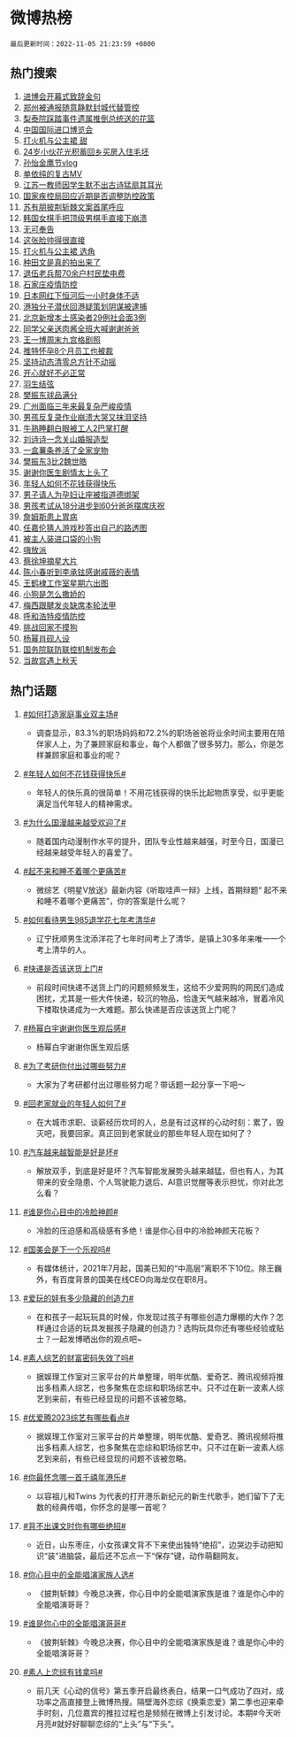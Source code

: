 # 微博热榜

`最后更新时间：2022-11-05 21:23:59 +0800`

## 热门搜索

1. [进博会开幕式致辞金句](https://m.weibo.cn/search?containerid=100103type%3D1%26t%3D10%26q%3D%23%E8%BF%9B%E5%8D%9A%E4%BC%9A%E5%BC%80%E5%B9%95%E5%BC%8F%E8%87%B4%E8%BE%9E%E9%87%91%E5%8F%A5%23&stream_entry_id=51&isnewpage=1&extparam=seat%3D1%26pos%3D0%26dgr%3D0%26c_type%3D51%26cate%3D10103%26filter_type%3Drealtimehot%26display_time%3D1667654637%26pre_seqid%3D1667654637148016829264&luicode=10000011&lfid=106003type%253D25%2526t%253D3%2526disable_hot%253D1%2526filter_type%253Drealtimehot)
1. [郑州被通报随意静默封城代替管控](https://m.weibo.cn/search?containerid=100103type%3D1%26t%3D10%26q%3D%23%E9%83%91%E5%B7%9E%E8%A2%AB%E9%80%9A%E6%8A%A5%E9%9A%8F%E6%84%8F%E9%9D%99%E9%BB%98%E5%B0%81%E5%9F%8E%E4%BB%A3%E6%9B%BF%E7%AE%A1%E6%8E%A7%23&stream_entry_id=31&isnewpage=1&extparam=seat%3D1%26pos%3D0%26dgr%3D0%26lcate%3D5001%26filter_type%3Drealtimehot%26realpos%3D1%26c_type%3D31%26band_rank%3D1%26q%3D%2523%25E9%2583%2591%25E5%25B7%259E%25E8%25A2%25AB%25E9%2580%259A%25E6%258A%25A5%25E9%259A%258F%25E6%2584%258F%25E9%259D%2599%25E9%25BB%2598%25E5%25B0%2581%25E5%259F%258E%25E4%25BB%25A3%25E6%259B%25BF%25E7%25AE%25A1%25E6%258E%25A7%2523%26cate%3D5001%26flag%3D2%26display_time%3D1667654637%26pre_seqid%3D1667654637148016829264&luicode=10000011&lfid=106003type%253D25%2526t%253D3%2526disable_hot%253D1%2526filter_type%253Drealtimehot)
1. [梨泰院踩踏事件遗属推倒总统送的花篮](https://m.weibo.cn/search?containerid=100103type%3D1%26t%3D10%26q%3D%23%E6%A2%A8%E6%B3%B0%E9%99%A2%E8%B8%A9%E8%B8%8F%E4%BA%8B%E4%BB%B6%E9%81%97%E5%B1%9E%E6%8E%A8%E5%80%92%E6%80%BB%E7%BB%9F%E9%80%81%E7%9A%84%E8%8A%B1%E7%AF%AE%23&stream_entry_id=31&isnewpage=1&extparam=seat%3D1%26pos%3D1%26dgr%3D0%26lcate%3D5001%26filter_type%3Drealtimehot%26realpos%3D2%26c_type%3D31%26band_rank%3D2%26q%3D%2523%25E6%25A2%25A8%25E6%25B3%25B0%25E9%2599%25A2%25E8%25B8%25A9%25E8%25B8%258F%25E4%25BA%258B%25E4%25BB%25B6%25E9%2581%2597%25E5%25B1%259E%25E6%258E%25A8%25E5%2580%2592%25E6%2580%25BB%25E7%25BB%259F%25E9%2580%2581%25E7%259A%2584%25E8%258A%25B1%25E7%25AF%25AE%2523%26cate%3D5001%26flag%3D2%26display_time%3D1667654637%26pre_seqid%3D1667654637148016829264&luicode=10000011&lfid=106003type%253D25%2526t%253D3%2526disable_hot%253D1%2526filter_type%253Drealtimehot)
1. [中国国际进口博览会](https://m.weibo.cn/search?containerid=100103type%3D1%26t%3D10%26q%3D%23%E4%B8%AD%E5%9B%BD%E5%9B%BD%E9%99%85%E8%BF%9B%E5%8F%A3%E5%8D%9A%E8%A7%88%E4%BC%9A%23&stream_entry_id=31&isnewpage=1&extparam=seat%3D1%26pos%3D2%26dgr%3D0%26lcate%3D5001%26filter_type%3Drealtimehot%26realpos%3D3%26c_type%3D31%26band_rank%3D3%26q%3D%2523%25E4%25B8%25AD%25E5%259B%25BD%25E5%259B%25BD%25E9%2599%2585%25E8%25BF%259B%25E5%258F%25A3%25E5%258D%259A%25E8%25A7%2588%25E4%25BC%259A%2523%26cate%3D5001%26flag%3D0%26display_time%3D1667654637%26pre_seqid%3D1667654637148016829264&luicode=10000011&lfid=106003type%253D25%2526t%253D3%2526disable_hot%253D1%2526filter_type%253Drealtimehot)
1. [打火机与公主裙 甜](https://m.weibo.cn/search?containerid=100103type%3D1%26t%3D10%26q%3D%E6%89%93%E7%81%AB%E6%9C%BA%E4%B8%8E%E5%85%AC%E4%B8%BB%E8%A3%99+%E7%94%9C&stream_entry_id=31&isnewpage=1&extparam=seat%3D1%26pos%3D3%26dgr%3D0%26lcate%3D5001%26filter_type%3Drealtimehot%26realpos%3D4%26c_type%3D31%26band_rank%3D4%26q%3D%25E6%2589%2593%25E7%2581%25AB%25E6%259C%25BA%25E4%25B8%258E%25E5%2585%25AC%25E4%25B8%25BB%25E8%25A3%2599%2520%25E7%2594%259C%26cate%3D5001%26flag%3D1%26display_time%3D1667654637%26pre_seqid%3D1667654637148016829264&luicode=10000011&lfid=106003type%253D25%2526t%253D3%2526disable_hot%253D1%2526filter_type%253Drealtimehot)
1. [24岁小伙花光积蓄回乡买房入住毛坯](https://m.weibo.cn/search?containerid=100103type%3D1%26t%3D10%26q%3D%2324%E5%B2%81%E5%B0%8F%E4%BC%99%E8%8A%B1%E5%85%89%E7%A7%AF%E8%93%84%E5%9B%9E%E4%B9%A1%E4%B9%B0%E6%88%BF%E5%85%A5%E4%BD%8F%E6%AF%9B%E5%9D%AF%23&stream_entry_id=31&isnewpage=1&extparam=seat%3D1%26pos%3D4%26dgr%3D0%26lcate%3D5001%26filter_type%3Drealtimehot%26realpos%3D5%26c_type%3D31%26band_rank%3D5%26q%3D%252324%25E5%25B2%2581%25E5%25B0%258F%25E4%25BC%2599%25E8%258A%25B1%25E5%2585%2589%25E7%25A7%25AF%25E8%2593%2584%25E5%259B%259E%25E4%25B9%25A1%25E4%25B9%25B0%25E6%2588%25BF%25E5%2585%25A5%25E4%25BD%258F%25E6%25AF%259B%25E5%259D%25AF%2523%26cate%3D5001%26flag%3D1%26display_time%3D1667654637%26pre_seqid%3D1667654637148016829264&luicode=10000011&lfid=106003type%253D25%2526t%253D3%2526disable_hot%253D1%2526filter_type%253Drealtimehot)
1. [孙怡金鹰节vlog](https://m.weibo.cn/search?containerid=100103type%3D1%26t%3D10%26q%3D%23%E5%AD%99%E6%80%A1%E9%87%91%E9%B9%B0%E8%8A%82vlog%23&stream_entry_id=31&isnewpage=1&extparam=seat%3D1%26pos%3D5%26dgr%3D0%26lcate%3D5001%26filter_type%3Drealtimehot%26realpos%3D6%26c_type%3D31%26band_rank%3D6%26q%3D%2523%25E5%25AD%2599%25E6%2580%25A1%25E9%2587%2591%25E9%25B9%25B0%25E8%258A%2582vlog%2523%26cate%3D5001%26flag%3D1%26display_time%3D1667654637%26pre_seqid%3D1667654637148016829264&luicode=10000011&lfid=106003type%253D25%2526t%253D3%2526disable_hot%253D1%2526filter_type%253Drealtimehot)
1. [单依纯的复古MV](https://m.weibo.cn/search?containerid=100103type%3D1%26t%3D10%26q%3D%23%E5%8D%95%E4%BE%9D%E7%BA%AF%E7%9A%84%E5%A4%8D%E5%8F%A4MV%23&stream_entry_id=31&isnewpage=1&extparam=seat%3D1%26pos%3D6%26dgr%3D0%26lcate%3D5001%26filter_type%3Drealtimehot%26topic_ad%3D1%26c_type%3D31%26adid%3D170502%26band_rank%3D7%26q%3D%2523%25E5%258D%2595%25E4%25BE%259D%25E7%25BA%25AF%25E7%259A%2584%25E5%25A4%258D%25E5%258F%25A4MV%2523%26cate%3D5001%26display_time%3D1667654637%26pre_seqid%3D1667654637148016829264&luicode=10000011&lfid=106003type%253D25%2526t%253D3%2526disable_hot%253D1%2526filter_type%253Drealtimehot)
1. [江苏一教师因学生默不出古诗猛扇其耳光](https://m.weibo.cn/search?containerid=100103type%3D1%26t%3D10%26q%3D%23%E6%B1%9F%E8%8B%8F%E4%B8%80%E6%95%99%E5%B8%88%E5%9B%A0%E5%AD%A6%E7%94%9F%E9%BB%98%E4%B8%8D%E5%87%BA%E5%8F%A4%E8%AF%97%E7%8C%9B%E6%89%87%E5%85%B6%E8%80%B3%E5%85%89%23&stream_entry_id=31&isnewpage=1&extparam=seat%3D1%26pos%3D7%26dgr%3D0%26lcate%3D5001%26filter_type%3Drealtimehot%26realpos%3D7%26c_type%3D31%26band_rank%3D7%26q%3D%2523%25E6%25B1%259F%25E8%258B%258F%25E4%25B8%2580%25E6%2595%2599%25E5%25B8%2588%25E5%259B%25A0%25E5%25AD%25A6%25E7%2594%259F%25E9%25BB%2598%25E4%25B8%258D%25E5%2587%25BA%25E5%258F%25A4%25E8%25AF%2597%25E7%258C%259B%25E6%2589%2587%25E5%2585%25B6%25E8%2580%25B3%25E5%2585%2589%2523%26cate%3D5001%26flag%3D1%26display_time%3D1667654637%26pre_seqid%3D1667654637148016829264&luicode=10000011&lfid=106003type%253D25%2526t%253D3%2526disable_hot%253D1%2526filter_type%253Drealtimehot)
1. [国家疾控局回应近期是否调整防控政策](https://m.weibo.cn/search?containerid=100103type%3D1%26t%3D10%26q%3D%23%E5%9B%BD%E5%AE%B6%E7%96%BE%E6%8E%A7%E5%B1%80%E5%9B%9E%E5%BA%94%E8%BF%91%E6%9C%9F%E6%98%AF%E5%90%A6%E8%B0%83%E6%95%B4%E9%98%B2%E6%8E%A7%E6%94%BF%E7%AD%96%23&stream_entry_id=31&isnewpage=1&extparam=seat%3D1%26pos%3D8%26dgr%3D0%26lcate%3D5001%26filter_type%3Drealtimehot%26realpos%3D8%26c_type%3D31%26band_rank%3D8%26q%3D%2523%25E5%259B%25BD%25E5%25AE%25B6%25E7%2596%25BE%25E6%258E%25A7%25E5%25B1%2580%25E5%259B%259E%25E5%25BA%2594%25E8%25BF%2591%25E6%259C%259F%25E6%2598%25AF%25E5%2590%25A6%25E8%25B0%2583%25E6%2595%25B4%25E9%2598%25B2%25E6%258E%25A7%25E6%2594%25BF%25E7%25AD%2596%2523%26cate%3D5001%26flag%3D0%26display_time%3D1667654637%26pre_seqid%3D1667654637148016829264&luicode=10000011&lfid=106003type%253D25%2526t%253D3%2526disable_hot%253D1%2526filter_type%253Drealtimehot)
1. [苏有朋披荆斩棘文案首尾呼应](https://m.weibo.cn/search?containerid=100103type%3D1%26t%3D10%26q%3D%23%E8%8B%8F%E6%9C%89%E6%9C%8B%E6%8A%AB%E8%8D%86%E6%96%A9%E6%A3%98%E6%96%87%E6%A1%88%E9%A6%96%E5%B0%BE%E5%91%BC%E5%BA%94%23&stream_entry_id=31&isnewpage=1&extparam=seat%3D1%26pos%3D9%26dgr%3D0%26lcate%3D5001%26filter_type%3Drealtimehot%26realpos%3D9%26c_type%3D31%26band_rank%3D9%26q%3D%2523%25E8%258B%258F%25E6%259C%2589%25E6%259C%258B%25E6%258A%25AB%25E8%258D%2586%25E6%2596%25A9%25E6%25A3%2598%25E6%2596%2587%25E6%25A1%2588%25E9%25A6%2596%25E5%25B0%25BE%25E5%2591%25BC%25E5%25BA%2594%2523%26cate%3D5001%26flag%3D1%26display_time%3D1667654637%26pre_seqid%3D1667654637148016829264&luicode=10000011&lfid=106003type%253D25%2526t%253D3%2526disable_hot%253D1%2526filter_type%253Drealtimehot)
1. [韩国女棋手把顶级男棋手直接下崩溃](https://m.weibo.cn/search?containerid=100103type%3D1%26t%3D10%26q%3D%23%E9%9F%A9%E5%9B%BD%E5%A5%B3%E6%A3%8B%E6%89%8B%E6%8A%8A%E9%A1%B6%E7%BA%A7%E7%94%B7%E6%A3%8B%E6%89%8B%E7%9B%B4%E6%8E%A5%E4%B8%8B%E5%B4%A9%E6%BA%83%23&stream_entry_id=31&isnewpage=1&extparam=seat%3D1%26pos%3D10%26dgr%3D0%26lcate%3D5001%26filter_type%3Drealtimehot%26realpos%3D10%26c_type%3D31%26band_rank%3D10%26q%3D%2523%25E9%259F%25A9%25E5%259B%25BD%25E5%25A5%25B3%25E6%25A3%258B%25E6%2589%258B%25E6%258A%258A%25E9%25A1%25B6%25E7%25BA%25A7%25E7%2594%25B7%25E6%25A3%258B%25E6%2589%258B%25E7%259B%25B4%25E6%258E%25A5%25E4%25B8%258B%25E5%25B4%25A9%25E6%25BA%2583%2523%26cate%3D5001%26flag%3D0%26display_time%3D1667654637%26pre_seqid%3D1667654637148016829264&luicode=10000011&lfid=106003type%253D25%2526t%253D3%2526disable_hot%253D1%2526filter_type%253Drealtimehot)
1. [无可奉告](https://m.weibo.cn/search?containerid=100103type%3D1%26t%3D10%26q%3D%23%E6%97%A0%E5%8F%AF%E5%A5%89%E5%91%8A%23&stream_entry_id=31&isnewpage=1&extparam=seat%3D1%26pos%3D11%26dgr%3D0%26lcate%3D5001%26filter_type%3Drealtimehot%26realpos%3D11%26c_type%3D31%26band_rank%3D11%26q%3D%2523%25E6%2597%25A0%25E5%258F%25AF%25E5%25A5%2589%25E5%2591%258A%2523%26cate%3D5001%26flag%3D2%26display_time%3D1667654637%26pre_seqid%3D1667654637148016829264&luicode=10000011&lfid=106003type%253D25%2526t%253D3%2526disable_hot%253D1%2526filter_type%253Drealtimehot)
1. [这张脸帅得很直接](https://m.weibo.cn/search?containerid=100103type%3D1%26t%3D10%26q%3D%23%E8%BF%99%E5%BC%A0%E8%84%B8%E5%B8%85%E5%BE%97%E5%BE%88%E7%9B%B4%E6%8E%A5%23&stream_entry_id=31&isnewpage=1&extparam=seat%3D1%26pos%3D12%26dgr%3D0%26lcate%3D5001%26filter_type%3Drealtimehot%26realpos%3D12%26c_type%3D31%26band_rank%3D12%26q%3D%2523%25E8%25BF%2599%25E5%25BC%25A0%25E8%2584%25B8%25E5%25B8%2585%25E5%25BE%2597%25E5%25BE%2588%25E7%259B%25B4%25E6%258E%25A5%2523%26cate%3D5001%26flag%3D0%26display_time%3D1667654637%26pre_seqid%3D1667654637148016829264&luicode=10000011&lfid=106003type%253D25%2526t%253D3%2526disable_hot%253D1%2526filter_type%253Drealtimehot)
1. [打火机与公主裙 选角](https://m.weibo.cn/search?containerid=100103type%3D1%26t%3D10%26q%3D%E6%89%93%E7%81%AB%E6%9C%BA%E4%B8%8E%E5%85%AC%E4%B8%BB%E8%A3%99+%E9%80%89%E8%A7%92&stream_entry_id=31&isnewpage=1&extparam=seat%3D1%26pos%3D13%26dgr%3D0%26lcate%3D5001%26filter_type%3Drealtimehot%26realpos%3D13%26c_type%3D31%26band_rank%3D13%26q%3D%25E6%2589%2593%25E7%2581%25AB%25E6%259C%25BA%25E4%25B8%258E%25E5%2585%25AC%25E4%25B8%25BB%25E8%25A3%2599%2520%25E9%2580%2589%25E8%25A7%2592%26cate%3D5001%26flag%3D1%26display_time%3D1667654637%26pre_seqid%3D1667654637148016829264&luicode=10000011&lfid=106003type%253D25%2526t%253D3%2526disable_hot%253D1%2526filter_type%253Drealtimehot)
1. [种田文是真的拍出来了](https://m.weibo.cn/search?containerid=100103type%3D1%26t%3D10%26q%3D%23%E7%A7%8D%E7%94%B0%E6%96%87%E6%98%AF%E7%9C%9F%E7%9A%84%E6%8B%8D%E5%87%BA%E6%9D%A5%E4%BA%86%23&stream_entry_id=31&isnewpage=1&extparam=seat%3D1%26pos%3D14%26dgr%3D0%26lcate%3D5001%26filter_type%3Drealtimehot%26realpos%3D14%26c_type%3D31%26band_rank%3D14%26q%3D%2523%25E7%25A7%258D%25E7%2594%25B0%25E6%2596%2587%25E6%2598%25AF%25E7%259C%259F%25E7%259A%2584%25E6%258B%258D%25E5%2587%25BA%25E6%259D%25A5%25E4%25BA%2586%2523%26cate%3D5001%26flag%3D0%26display_time%3D1667654637%26pre_seqid%3D1667654637148016829264&luicode=10000011&lfid=106003type%253D25%2526t%253D3%2526disable_hot%253D1%2526filter_type%253Drealtimehot)
1. [退伍老兵帮70余户村民垫电费](https://m.weibo.cn/search?containerid=100103type%3D1%26t%3D10%26q%3D%23%E9%80%80%E4%BC%8D%E8%80%81%E5%85%B5%E5%B8%AE70%E4%BD%99%E6%88%B7%E6%9D%91%E6%B0%91%E5%9E%AB%E7%94%B5%E8%B4%B9%23&stream_entry_id=31&isnewpage=1&extparam=seat%3D1%26pos%3D15%26dgr%3D0%26lcate%3D5001%26filter_type%3Drealtimehot%26realpos%3D15%26c_type%3D31%26adid%3D170514%26band_rank%3D15%26q%3D%2523%25E9%2580%2580%25E4%25BC%258D%25E8%2580%2581%25E5%2585%25B5%25E5%25B8%25AE70%25E4%25BD%2599%25E6%2588%25B7%25E6%259D%2591%25E6%25B0%2591%25E5%259E%25AB%25E7%2594%25B5%25E8%25B4%25B9%2523%26cate%3D5001%26flag%3D0%26display_time%3D1667654637%26pre_seqid%3D1667654637148016829264&luicode=10000011&lfid=106003type%253D25%2526t%253D3%2526disable_hot%253D1%2526filter_type%253Drealtimehot)
1. [石家庄疫情防控](https://m.weibo.cn/search?containerid=100103type%3D1%26t%3D10%26q%3D%23%E7%9F%B3%E5%AE%B6%E5%BA%84%E7%96%AB%E6%83%85%E9%98%B2%E6%8E%A7%23&stream_entry_id=31&isnewpage=1&extparam=seat%3D1%26pos%3D16%26dgr%3D0%26lcate%3D5001%26filter_type%3Drealtimehot%26realpos%3D16%26c_type%3D31%26band_rank%3D16%26q%3D%2523%25E7%259F%25B3%25E5%25AE%25B6%25E5%25BA%2584%25E7%2596%25AB%25E6%2583%2585%25E9%2598%25B2%25E6%258E%25A7%2523%26cate%3D5001%26flag%3D0%26display_time%3D1667654637%26pre_seqid%3D1667654637148016829264&luicode=10000011&lfid=106003type%253D25%2526t%253D3%2526disable_hot%253D1%2526filter_type%253Drealtimehot)
1. [日本网红下恒河后一小时身体不适](https://m.weibo.cn/search?containerid=100103type%3D1%26t%3D10%26q%3D%23%E6%97%A5%E6%9C%AC%E7%BD%91%E7%BA%A2%E4%B8%8B%E6%81%92%E6%B2%B3%E5%90%8E%E4%B8%80%E5%B0%8F%E6%97%B6%E8%BA%AB%E4%BD%93%E4%B8%8D%E9%80%82%23&stream_entry_id=31&isnewpage=1&extparam=seat%3D1%26pos%3D17%26dgr%3D0%26lcate%3D5001%26filter_type%3Drealtimehot%26realpos%3D17%26c_type%3D31%26band_rank%3D17%26q%3D%2523%25E6%2597%25A5%25E6%259C%25AC%25E7%25BD%2591%25E7%25BA%25A2%25E4%25B8%258B%25E6%2581%2592%25E6%25B2%25B3%25E5%2590%258E%25E4%25B8%2580%25E5%25B0%258F%25E6%2597%25B6%25E8%25BA%25AB%25E4%25BD%2593%25E4%25B8%258D%25E9%2580%2582%2523%26cate%3D5001%26flag%3D0%26display_time%3D1667654637%26pre_seqid%3D1667654637148016829264&luicode=10000011&lfid=106003type%253D25%2526t%253D3%2526disable_hot%253D1%2526filter_type%253Drealtimehot)
1. [港独分子潜伏回港疑策划阴谋被逮捕](https://m.weibo.cn/search?containerid=100103type%3D1%26t%3D10%26q%3D%23%E6%B8%AF%E7%8B%AC%E5%88%86%E5%AD%90%E6%BD%9C%E4%BC%8F%E5%9B%9E%E6%B8%AF%E7%96%91%E7%AD%96%E5%88%92%E9%98%B4%E8%B0%8B%E8%A2%AB%E9%80%AE%E6%8D%95%23&stream_entry_id=31&isnewpage=1&extparam=seat%3D1%26pos%3D18%26dgr%3D0%26lcate%3D5001%26filter_type%3Drealtimehot%26realpos%3D18%26c_type%3D31%26band_rank%3D18%26q%3D%2523%25E6%25B8%25AF%25E7%258B%25AC%25E5%2588%2586%25E5%25AD%2590%25E6%25BD%259C%25E4%25BC%258F%25E5%259B%259E%25E6%25B8%25AF%25E7%2596%2591%25E7%25AD%2596%25E5%2588%2592%25E9%2598%25B4%25E8%25B0%258B%25E8%25A2%25AB%25E9%2580%25AE%25E6%258D%2595%2523%26cate%3D5001%26flag%3D0%26display_time%3D1667654637%26pre_seqid%3D1667654637148016829264&luicode=10000011&lfid=106003type%253D25%2526t%253D3%2526disable_hot%253D1%2526filter_type%253Drealtimehot)
1. [北京新增本土感染者29例社会面3例](https://m.weibo.cn/search?containerid=100103type%3D1%26t%3D10%26q%3D%23%E5%8C%97%E4%BA%AC%E6%96%B0%E5%A2%9E%E6%9C%AC%E5%9C%9F%E6%84%9F%E6%9F%93%E8%80%8529%E4%BE%8B%E7%A4%BE%E4%BC%9A%E9%9D%A23%E4%BE%8B%23&stream_entry_id=31&isnewpage=1&extparam=seat%3D1%26pos%3D19%26dgr%3D0%26lcate%3D5001%26filter_type%3Drealtimehot%26realpos%3D19%26c_type%3D31%26band_rank%3D19%26q%3D%2523%25E5%258C%2597%25E4%25BA%25AC%25E6%2596%25B0%25E5%25A2%259E%25E6%259C%25AC%25E5%259C%259F%25E6%2584%259F%25E6%259F%2593%25E8%2580%258529%25E4%25BE%258B%25E7%25A4%25BE%25E4%25BC%259A%25E9%259D%25A23%25E4%25BE%258B%2523%26cate%3D5001%26flag%3D1%26display_time%3D1667654637%26pre_seqid%3D1667654637148016829264&luicode=10000011&lfid=106003type%253D25%2526t%253D3%2526disable_hot%253D1%2526filter_type%253Drealtimehot)
1. [同学父亲送肉酱全班大喊谢谢爸爸](https://m.weibo.cn/search?containerid=100103type%3D1%26t%3D10%26q%3D%23%E5%90%8C%E5%AD%A6%E7%88%B6%E4%BA%B2%E9%80%81%E8%82%89%E9%85%B1%E5%85%A8%E7%8F%AD%E5%A4%A7%E5%96%8A%E8%B0%A2%E8%B0%A2%E7%88%B8%E7%88%B8%23&stream_entry_id=31&isnewpage=1&extparam=seat%3D1%26pos%3D20%26dgr%3D0%26lcate%3D5001%26filter_type%3Drealtimehot%26realpos%3D20%26c_type%3D31%26band_rank%3D20%26q%3D%2523%25E5%2590%258C%25E5%25AD%25A6%25E7%2588%25B6%25E4%25BA%25B2%25E9%2580%2581%25E8%2582%2589%25E9%2585%25B1%25E5%2585%25A8%25E7%258F%25AD%25E5%25A4%25A7%25E5%2596%258A%25E8%25B0%25A2%25E8%25B0%25A2%25E7%2588%25B8%25E7%2588%25B8%2523%26cate%3D5001%26flag%3D0%26display_time%3D1667654637%26pre_seqid%3D1667654637148016829264&luicode=10000011&lfid=106003type%253D25%2526t%253D3%2526disable_hot%253D1%2526filter_type%253Drealtimehot)
1. [王一博周末九宫格剧照](https://m.weibo.cn/search?containerid=100103type%3D1%26t%3D10%26q%3D%23%E7%8E%8B%E4%B8%80%E5%8D%9A%E5%91%A8%E6%9C%AB%E4%B9%9D%E5%AE%AB%E6%A0%BC%E5%89%A7%E7%85%A7%23&stream_entry_id=31&isnewpage=1&extparam=seat%3D1%26pos%3D21%26dgr%3D0%26lcate%3D5001%26filter_type%3Drealtimehot%26realpos%3D21%26c_type%3D31%26band_rank%3D21%26q%3D%2523%25E7%258E%258B%25E4%25B8%2580%25E5%258D%259A%25E5%2591%25A8%25E6%259C%25AB%25E4%25B9%259D%25E5%25AE%25AB%25E6%25A0%25BC%25E5%2589%25A7%25E7%2585%25A7%2523%26cate%3D5001%26flag%3D1%26display_time%3D1667654637%26pre_seqid%3D1667654637148016829264&luicode=10000011&lfid=106003type%253D25%2526t%253D3%2526disable_hot%253D1%2526filter_type%253Drealtimehot)
1. [推特怀孕8个月员工也被裁](https://m.weibo.cn/search?containerid=100103type%3D1%26t%3D10%26q%3D%23%E6%8E%A8%E7%89%B9%E6%80%80%E5%AD%958%E4%B8%AA%E6%9C%88%E5%91%98%E5%B7%A5%E4%B9%9F%E8%A2%AB%E8%A3%81%23&stream_entry_id=31&isnewpage=1&extparam=seat%3D1%26pos%3D22%26dgr%3D0%26lcate%3D5001%26filter_type%3Drealtimehot%26realpos%3D22%26c_type%3D31%26band_rank%3D22%26q%3D%2523%25E6%258E%25A8%25E7%2589%25B9%25E6%2580%2580%25E5%25AD%25958%25E4%25B8%25AA%25E6%259C%2588%25E5%2591%2598%25E5%25B7%25A5%25E4%25B9%259F%25E8%25A2%25AB%25E8%25A3%2581%2523%26cate%3D5001%26flag%3D0%26display_time%3D1667654637%26pre_seqid%3D1667654637148016829264&luicode=10000011&lfid=106003type%253D25%2526t%253D3%2526disable_hot%253D1%2526filter_type%253Drealtimehot)
1. [坚持动态清零总方针不动摇](https://m.weibo.cn/search?containerid=100103type%3D1%26t%3D10%26q%3D%23%E5%9D%9A%E6%8C%81%E5%8A%A8%E6%80%81%E6%B8%85%E9%9B%B6%E6%80%BB%E6%96%B9%E9%92%88%E4%B8%8D%E5%8A%A8%E6%91%87%23&stream_entry_id=31&isnewpage=1&extparam=seat%3D1%26pos%3D23%26dgr%3D0%26lcate%3D5001%26filter_type%3Drealtimehot%26realpos%3D23%26c_type%3D31%26band_rank%3D23%26q%3D%2523%25E5%259D%259A%25E6%258C%2581%25E5%258A%25A8%25E6%2580%2581%25E6%25B8%2585%25E9%259B%25B6%25E6%2580%25BB%25E6%2596%25B9%25E9%2592%2588%25E4%25B8%258D%25E5%258A%25A8%25E6%2591%2587%2523%26cate%3D5001%26flag%3D0%26display_time%3D1667654637%26pre_seqid%3D1667654637148016829264&luicode=10000011&lfid=106003type%253D25%2526t%253D3%2526disable_hot%253D1%2526filter_type%253Drealtimehot)
1. [开心就好不必正常](https://m.weibo.cn/search?containerid=100103type%3D1%26t%3D10%26q%3D%23%E5%BC%80%E5%BF%83%E5%B0%B1%E5%A5%BD%E4%B8%8D%E5%BF%85%E6%AD%A3%E5%B8%B8%23&stream_entry_id=31&isnewpage=1&extparam=seat%3D1%26pos%3D24%26dgr%3D0%26lcate%3D5001%26filter_type%3Drealtimehot%26realpos%3D24%26c_type%3D31%26band_rank%3D24%26q%3D%2523%25E5%25BC%2580%25E5%25BF%2583%25E5%25B0%25B1%25E5%25A5%25BD%25E4%25B8%258D%25E5%25BF%2585%25E6%25AD%25A3%25E5%25B8%25B8%2523%26cate%3D5001%26flag%3D0%26display_time%3D1667654637%26pre_seqid%3D1667654637148016829264&luicode=10000011&lfid=106003type%253D25%2526t%253D3%2526disable_hot%253D1%2526filter_type%253Drealtimehot)
1. [羽生结弦](https://m.weibo.cn/search?containerid=100103type%3D1%26t%3D10%26q%3D%23%E7%BE%BD%E7%94%9F%E7%BB%93%E5%BC%A6%23&stream_entry_id=31&isnewpage=1&extparam=seat%3D1%26pos%3D25%26dgr%3D0%26lcate%3D5001%26filter_type%3Drealtimehot%26realpos%3D25%26c_type%3D31%26band_rank%3D25%26q%3D%2523%25E7%25BE%25BD%25E7%2594%259F%25E7%25BB%2593%25E5%25BC%25A6%2523%26cate%3D5001%26flag%3D2%26display_time%3D1667654637%26pre_seqid%3D1667654637148016829264&luicode=10000011&lfid=106003type%253D25%2526t%253D3%2526disable_hot%253D1%2526filter_type%253Drealtimehot)
1. [樊振东球品满分](https://m.weibo.cn/search?containerid=100103type%3D1%26t%3D10%26q%3D%23%E6%A8%8A%E6%8C%AF%E4%B8%9C%E7%90%83%E5%93%81%E6%BB%A1%E5%88%86%23&stream_entry_id=31&isnewpage=1&extparam=seat%3D1%26pos%3D26%26dgr%3D0%26lcate%3D5001%26filter_type%3Drealtimehot%26realpos%3D26%26c_type%3D31%26band_rank%3D26%26q%3D%2523%25E6%25A8%258A%25E6%258C%25AF%25E4%25B8%259C%25E7%2590%2583%25E5%2593%2581%25E6%25BB%25A1%25E5%2588%2586%2523%26cate%3D5001%26flag%3D1%26display_time%3D1667654637%26pre_seqid%3D1667654637148016829264&luicode=10000011&lfid=106003type%253D25%2526t%253D3%2526disable_hot%253D1%2526filter_type%253Drealtimehot)
1. [广州面临三年来最复杂严峻疫情](https://m.weibo.cn/search?containerid=100103type%3D1%26t%3D10%26q%3D%23%E5%B9%BF%E5%B7%9E%E9%9D%A2%E4%B8%B4%E4%B8%89%E5%B9%B4%E6%9D%A5%E6%9C%80%E5%A4%8D%E6%9D%82%E4%B8%A5%E5%B3%BB%E7%96%AB%E6%83%85%23&stream_entry_id=31&isnewpage=1&extparam=seat%3D1%26pos%3D27%26dgr%3D0%26lcate%3D5001%26filter_type%3Drealtimehot%26realpos%3D27%26c_type%3D31%26band_rank%3D27%26q%3D%2523%25E5%25B9%25BF%25E5%25B7%259E%25E9%259D%25A2%25E4%25B8%25B4%25E4%25B8%2589%25E5%25B9%25B4%25E6%259D%25A5%25E6%259C%2580%25E5%25A4%258D%25E6%259D%2582%25E4%25B8%25A5%25E5%25B3%25BB%25E7%2596%25AB%25E6%2583%2585%2523%26cate%3D5001%26flag%3D0%26display_time%3D1667654637%26pre_seqid%3D1667654637148016829264&luicode=10000011&lfid=106003type%253D25%2526t%253D3%2526disable_hot%253D1%2526filter_type%253Drealtimehot)
1. [男孩反复录作业崩溃大哭又抹泪坚持](https://m.weibo.cn/search?containerid=100103type%3D1%26t%3D10%26q%3D%23%E7%94%B7%E5%AD%A9%E5%8F%8D%E5%A4%8D%E5%BD%95%E4%BD%9C%E4%B8%9A%E5%B4%A9%E6%BA%83%E5%A4%A7%E5%93%AD%E5%8F%88%E6%8A%B9%E6%B3%AA%E5%9D%9A%E6%8C%81%23&stream_entry_id=31&isnewpage=1&extparam=seat%3D1%26pos%3D28%26dgr%3D0%26lcate%3D5001%26filter_type%3Drealtimehot%26realpos%3D28%26c_type%3D31%26band_rank%3D28%26q%3D%2523%25E7%2594%25B7%25E5%25AD%25A9%25E5%258F%258D%25E5%25A4%258D%25E5%25BD%2595%25E4%25BD%259C%25E4%25B8%259A%25E5%25B4%25A9%25E6%25BA%2583%25E5%25A4%25A7%25E5%2593%25AD%25E5%258F%2588%25E6%258A%25B9%25E6%25B3%25AA%25E5%259D%259A%25E6%258C%2581%2523%26cate%3D5001%26flag%3D1%26display_time%3D1667654637%26pre_seqid%3D1667654637148016829264&luicode=10000011&lfid=106003type%253D25%2526t%253D3%2526disable_hot%253D1%2526filter_type%253Drealtimehot)
1. [牛熟睡翻白眼被工人2巴掌打醒](https://m.weibo.cn/search?containerid=100103type%3D1%26t%3D10%26q%3D%23%E7%89%9B%E7%86%9F%E7%9D%A1%E7%BF%BB%E7%99%BD%E7%9C%BC%E8%A2%AB%E5%B7%A5%E4%BA%BA2%E5%B7%B4%E6%8E%8C%E6%89%93%E9%86%92%23&stream_entry_id=31&isnewpage=1&extparam=seat%3D1%26pos%3D29%26dgr%3D0%26lcate%3D5001%26filter_type%3Drealtimehot%26realpos%3D29%26c_type%3D31%26band_rank%3D29%26q%3D%2523%25E7%2589%259B%25E7%2586%259F%25E7%259D%25A1%25E7%25BF%25BB%25E7%2599%25BD%25E7%259C%25BC%25E8%25A2%25AB%25E5%25B7%25A5%25E4%25BA%25BA2%25E5%25B7%25B4%25E6%258E%258C%25E6%2589%2593%25E9%2586%2592%2523%26cate%3D5001%26flag%3D0%26display_time%3D1667654637%26pre_seqid%3D1667654637148016829264&luicode=10000011&lfid=106003type%253D25%2526t%253D3%2526disable_hot%253D1%2526filter_type%253Drealtimehot)
1. [刘诗诗一念关山婚服造型](https://m.weibo.cn/search?containerid=100103type%3D1%26t%3D10%26q%3D%23%E5%88%98%E8%AF%97%E8%AF%97%E4%B8%80%E5%BF%B5%E5%85%B3%E5%B1%B1%E5%A9%9A%E6%9C%8D%E9%80%A0%E5%9E%8B%23&stream_entry_id=31&isnewpage=1&extparam=seat%3D1%26pos%3D30%26dgr%3D0%26lcate%3D5001%26filter_type%3Drealtimehot%26realpos%3D30%26c_type%3D31%26band_rank%3D30%26q%3D%2523%25E5%2588%2598%25E8%25AF%2597%25E8%25AF%2597%25E4%25B8%2580%25E5%25BF%25B5%25E5%2585%25B3%25E5%25B1%25B1%25E5%25A9%259A%25E6%259C%258D%25E9%2580%25A0%25E5%259E%258B%2523%26cate%3D5001%26flag%3D0%26display_time%3D1667654637%26pre_seqid%3D1667654637148016829264&luicode=10000011&lfid=106003type%253D25%2526t%253D3%2526disable_hot%253D1%2526filter_type%253Drealtimehot)
1. [一盒薯条养活了全家宠物](https://m.weibo.cn/search?containerid=100103type%3D1%26t%3D10%26q%3D%23%E4%B8%80%E7%9B%92%E8%96%AF%E6%9D%A1%E5%85%BB%E6%B4%BB%E4%BA%86%E5%85%A8%E5%AE%B6%E5%AE%A0%E7%89%A9%23&stream_entry_id=31&isnewpage=1&extparam=seat%3D1%26pos%3D31%26dgr%3D0%26lcate%3D5001%26filter_type%3Drealtimehot%26realpos%3D31%26c_type%3D31%26band_rank%3D31%26q%3D%2523%25E4%25B8%2580%25E7%259B%2592%25E8%2596%25AF%25E6%259D%25A1%25E5%2585%25BB%25E6%25B4%25BB%25E4%25BA%2586%25E5%2585%25A8%25E5%25AE%25B6%25E5%25AE%25A0%25E7%2589%25A9%2523%26cate%3D5001%26flag%3D1%26display_time%3D1667654637%26pre_seqid%3D1667654637148016829264&luicode=10000011&lfid=106003type%253D25%2526t%253D3%2526disable_hot%253D1%2526filter_type%253Drealtimehot)
1. [樊振东3比2魏世皓](https://m.weibo.cn/search?containerid=100103type%3D1%26t%3D10%26q%3D%23%E6%A8%8A%E6%8C%AF%E4%B8%9C3%E6%AF%942%E9%AD%8F%E4%B8%96%E7%9A%93%23&stream_entry_id=31&isnewpage=1&extparam=seat%3D1%26pos%3D32%26dgr%3D0%26lcate%3D5001%26filter_type%3Drealtimehot%26realpos%3D32%26c_type%3D31%26band_rank%3D32%26q%3D%2523%25E6%25A8%258A%25E6%258C%25AF%25E4%25B8%259C3%25E6%25AF%25942%25E9%25AD%258F%25E4%25B8%2596%25E7%259A%2593%2523%26cate%3D5001%26flag%3D1%26display_time%3D1667654637%26pre_seqid%3D1667654637148016829264&luicode=10000011&lfid=106003type%253D25%2526t%253D3%2526disable_hot%253D1%2526filter_type%253Drealtimehot)
1. [谢谢你医生剧情太上头了](https://m.weibo.cn/search?containerid=100103type%3D1%26t%3D10%26q%3D%23%E8%B0%A2%E8%B0%A2%E4%BD%A0%E5%8C%BB%E7%94%9F%E5%89%A7%E6%83%85%E5%A4%AA%E4%B8%8A%E5%A4%B4%E4%BA%86%23&stream_entry_id=31&isnewpage=1&extparam=seat%3D1%26pos%3D33%26dgr%3D0%26lcate%3D5001%26filter_type%3Drealtimehot%26realpos%3D33%26c_type%3D31%26band_rank%3D33%26q%3D%2523%25E8%25B0%25A2%25E8%25B0%25A2%25E4%25BD%25A0%25E5%258C%25BB%25E7%2594%259F%25E5%2589%25A7%25E6%2583%2585%25E5%25A4%25AA%25E4%25B8%258A%25E5%25A4%25B4%25E4%25BA%2586%2523%26cate%3D5001%26flag%3D0%26display_time%3D1667654637%26pre_seqid%3D1667654637148016829264&luicode=10000011&lfid=106003type%253D25%2526t%253D3%2526disable_hot%253D1%2526filter_type%253Drealtimehot)
1. [年轻人如何不花钱获得快乐](https://m.weibo.cn/search?containerid=100103type%3D1%26t%3D10%26q%3D%23%E5%B9%B4%E8%BD%BB%E4%BA%BA%E5%A6%82%E4%BD%95%E4%B8%8D%E8%8A%B1%E9%92%B1%E8%8E%B7%E5%BE%97%E5%BF%AB%E4%B9%90%23&stream_entry_id=31&isnewpage=1&extparam=seat%3D1%26pos%3D34%26dgr%3D0%26lcate%3D5001%26filter_type%3Drealtimehot%26realpos%3D34%26c_type%3D31%26band_rank%3D34%26q%3D%2523%25E5%25B9%25B4%25E8%25BD%25BB%25E4%25BA%25BA%25E5%25A6%2582%25E4%25BD%2595%25E4%25B8%258D%25E8%258A%25B1%25E9%2592%25B1%25E8%258E%25B7%25E5%25BE%2597%25E5%25BF%25AB%25E4%25B9%2590%2523%26cate%3D5001%26flag%3D0%26display_time%3D1667654637%26pre_seqid%3D1667654637148016829264&luicode=10000011&lfid=106003type%253D25%2526t%253D3%2526disable_hot%253D1%2526filter_type%253Drealtimehot)
1. [男子请人为孕妇让座被指道德绑架](https://m.weibo.cn/search?containerid=100103type%3D1%26t%3D10%26q%3D%23%E7%94%B7%E5%AD%90%E8%AF%B7%E4%BA%BA%E4%B8%BA%E5%AD%95%E5%A6%87%E8%AE%A9%E5%BA%A7%E8%A2%AB%E6%8C%87%E9%81%93%E5%BE%B7%E7%BB%91%E6%9E%B6%23&stream_entry_id=31&isnewpage=1&extparam=seat%3D1%26pos%3D35%26dgr%3D0%26lcate%3D5001%26filter_type%3Drealtimehot%26realpos%3D35%26c_type%3D31%26band_rank%3D35%26q%3D%2523%25E7%2594%25B7%25E5%25AD%2590%25E8%25AF%25B7%25E4%25BA%25BA%25E4%25B8%25BA%25E5%25AD%2595%25E5%25A6%2587%25E8%25AE%25A9%25E5%25BA%25A7%25E8%25A2%25AB%25E6%258C%2587%25E9%2581%2593%25E5%25BE%25B7%25E7%25BB%2591%25E6%259E%25B6%2523%26cate%3D5001%26flag%3D0%26display_time%3D1667654637%26pre_seqid%3D1667654637148016829264&luicode=10000011&lfid=106003type%253D25%2526t%253D3%2526disable_hot%253D1%2526filter_type%253Drealtimehot)
1. [男孩考试从18分进步到60分爸爸摆席庆祝](https://m.weibo.cn/search?containerid=100103type%3D1%26t%3D10%26q%3D%23%E7%94%B7%E5%AD%A9%E8%80%83%E8%AF%95%E4%BB%8E18%E5%88%86%E8%BF%9B%E6%AD%A5%E5%88%B060%E5%88%86%E7%88%B8%E7%88%B8%E6%91%86%E5%B8%AD%E5%BA%86%E7%A5%9D%23&stream_entry_id=31&isnewpage=1&extparam=seat%3D1%26pos%3D36%26dgr%3D0%26lcate%3D5001%26filter_type%3Drealtimehot%26realpos%3D36%26c_type%3D31%26band_rank%3D36%26q%3D%2523%25E7%2594%25B7%25E5%25AD%25A9%25E8%2580%2583%25E8%25AF%2595%25E4%25BB%258E18%25E5%2588%2586%25E8%25BF%259B%25E6%25AD%25A5%25E5%2588%25B060%25E5%2588%2586%25E7%2588%25B8%25E7%2588%25B8%25E6%2591%2586%25E5%25B8%25AD%25E5%25BA%2586%25E7%25A5%259D%2523%26cate%3D5001%26flag%3D0%26display_time%3D1667654637%26pre_seqid%3D1667654637148016829264&luicode=10000011&lfid=106003type%253D25%2526t%253D3%2526disable_hot%253D1%2526filter_type%253Drealtimehot)
1. [詹姆斯患上胃病](https://m.weibo.cn/search?containerid=100103type%3D1%26t%3D10%26q%3D%23%E8%A9%B9%E5%A7%86%E6%96%AF%E6%82%A3%E4%B8%8A%E8%83%83%E7%97%85%23&stream_entry_id=31&isnewpage=1&extparam=seat%3D1%26pos%3D37%26dgr%3D0%26lcate%3D5001%26filter_type%3Drealtimehot%26realpos%3D37%26c_type%3D31%26band_rank%3D37%26q%3D%2523%25E8%25A9%25B9%25E5%25A7%2586%25E6%2596%25AF%25E6%2582%25A3%25E4%25B8%258A%25E8%2583%2583%25E7%2597%2585%2523%26cate%3D5001%26flag%3D0%26display_time%3D1667654637%26pre_seqid%3D1667654637148016829264&luicode=10000011&lfid=106003type%253D25%2526t%253D3%2526disable_hot%253D1%2526filter_type%253Drealtimehot)
1. [任嘉伦猜人游戏秒答出自己的路透图](https://m.weibo.cn/search?containerid=100103type%3D1%26t%3D10%26q%3D%23%E4%BB%BB%E5%98%89%E4%BC%A6%E7%8C%9C%E4%BA%BA%E6%B8%B8%E6%88%8F%E7%A7%92%E7%AD%94%E5%87%BA%E8%87%AA%E5%B7%B1%E7%9A%84%E8%B7%AF%E9%80%8F%E5%9B%BE%23&stream_entry_id=31&isnewpage=1&extparam=seat%3D1%26pos%3D38%26dgr%3D0%26lcate%3D5001%26filter_type%3Drealtimehot%26realpos%3D38%26c_type%3D31%26band_rank%3D38%26q%3D%2523%25E4%25BB%25BB%25E5%2598%2589%25E4%25BC%25A6%25E7%258C%259C%25E4%25BA%25BA%25E6%25B8%25B8%25E6%2588%258F%25E7%25A7%2592%25E7%25AD%2594%25E5%2587%25BA%25E8%2587%25AA%25E5%25B7%25B1%25E7%259A%2584%25E8%25B7%25AF%25E9%2580%258F%25E5%259B%25BE%2523%26cate%3D5001%26flag%3D1%26display_time%3D1667654637%26pre_seqid%3D1667654637148016829264&luicode=10000011&lfid=106003type%253D25%2526t%253D3%2526disable_hot%253D1%2526filter_type%253Drealtimehot)
1. [被主人装进口袋的小狗](https://m.weibo.cn/search?containerid=100103type%3D1%26t%3D10%26q%3D%23%E8%A2%AB%E4%B8%BB%E4%BA%BA%E8%A3%85%E8%BF%9B%E5%8F%A3%E8%A2%8B%E7%9A%84%E5%B0%8F%E7%8B%97%23&stream_entry_id=31&isnewpage=1&extparam=seat%3D1%26pos%3D39%26dgr%3D0%26lcate%3D5001%26filter_type%3Drealtimehot%26realpos%3D39%26c_type%3D31%26band_rank%3D39%26q%3D%2523%25E8%25A2%25AB%25E4%25B8%25BB%25E4%25BA%25BA%25E8%25A3%2585%25E8%25BF%259B%25E5%258F%25A3%25E8%25A2%258B%25E7%259A%2584%25E5%25B0%258F%25E7%258B%2597%2523%26cate%3D5001%26flag%3D1%26display_time%3D1667654637%26pre_seqid%3D1667654637148016829264&luicode=10000011&lfid=106003type%253D25%2526t%253D3%2526disable_hot%253D1%2526filter_type%253Drealtimehot)
1. [嗨放派](https://m.weibo.cn/search?containerid=100103type%3D1%26t%3D10%26q%3D%E5%97%A8%E6%94%BE%E6%B4%BE&stream_entry_id=31&isnewpage=1&extparam=seat%3D1%26pos%3D40%26dgr%3D0%26lcate%3D5001%26filter_type%3Drealtimehot%26realpos%3D40%26c_type%3D31%26band_rank%3D40%26q%3D%25E5%2597%25A8%25E6%2594%25BE%25E6%25B4%25BE%26cate%3D5001%26flag%3D1%26display_time%3D1667654637%26pre_seqid%3D1667654637148016829264&luicode=10000011&lfid=106003type%253D25%2526t%253D3%2526disable_hot%253D1%2526filter_type%253Drealtimehot)
1. [蔡徐坤摘星大片](https://m.weibo.cn/search?containerid=100103type%3D1%26t%3D10%26q%3D%23%E8%94%A1%E5%BE%90%E5%9D%A4%E6%91%98%E6%98%9F%E5%A4%A7%E7%89%87%23&stream_entry_id=31&isnewpage=1&extparam=seat%3D1%26pos%3D41%26dgr%3D0%26lcate%3D5001%26filter_type%3Drealtimehot%26realpos%3D41%26c_type%3D31%26band_rank%3D41%26q%3D%2523%25E8%2594%25A1%25E5%25BE%2590%25E5%259D%25A4%25E6%2591%2598%25E6%2598%259F%25E5%25A4%25A7%25E7%2589%2587%2523%26cate%3D5001%26flag%3D1%26display_time%3D1667654637%26pre_seqid%3D1667654637148016829264&luicode=10000011&lfid=106003type%253D25%2526t%253D3%2526disable_hot%253D1%2526filter_type%253Drealtimehot)
1. [陈小春听到李承铉感谢戚薇的表情](https://m.weibo.cn/search?containerid=100103type%3D1%26t%3D10%26q%3D%23%E9%99%88%E5%B0%8F%E6%98%A5%E5%90%AC%E5%88%B0%E6%9D%8E%E6%89%BF%E9%93%89%E6%84%9F%E8%B0%A2%E6%88%9A%E8%96%87%E7%9A%84%E8%A1%A8%E6%83%85%23&stream_entry_id=31&isnewpage=1&extparam=seat%3D1%26pos%3D42%26dgr%3D0%26lcate%3D5001%26filter_type%3Drealtimehot%26realpos%3D42%26c_type%3D31%26band_rank%3D42%26q%3D%2523%25E9%2599%2588%25E5%25B0%258F%25E6%2598%25A5%25E5%2590%25AC%25E5%2588%25B0%25E6%259D%258E%25E6%2589%25BF%25E9%2593%2589%25E6%2584%259F%25E8%25B0%25A2%25E6%2588%259A%25E8%2596%2587%25E7%259A%2584%25E8%25A1%25A8%25E6%2583%2585%2523%26cate%3D5001%26flag%3D0%26display_time%3D1667654637%26pre_seqid%3D1667654637148016829264&luicode=10000011&lfid=106003type%253D25%2526t%253D3%2526disable_hot%253D1%2526filter_type%253Drealtimehot)
1. [王鹤棣工作室星期六出图](https://m.weibo.cn/search?containerid=100103type%3D1%26t%3D10%26q%3D%23%E7%8E%8B%E9%B9%A4%E6%A3%A3%E5%B7%A5%E4%BD%9C%E5%AE%A4%E6%98%9F%E6%9C%9F%E5%85%AD%E5%87%BA%E5%9B%BE%23&stream_entry_id=31&isnewpage=1&extparam=seat%3D1%26pos%3D43%26dgr%3D0%26lcate%3D5001%26filter_type%3Drealtimehot%26realpos%3D43%26c_type%3D31%26band_rank%3D43%26q%3D%2523%25E7%258E%258B%25E9%25B9%25A4%25E6%25A3%25A3%25E5%25B7%25A5%25E4%25BD%259C%25E5%25AE%25A4%25E6%2598%259F%25E6%259C%259F%25E5%2585%25AD%25E5%2587%25BA%25E5%259B%25BE%2523%26cate%3D5001%26flag%3D0%26display_time%3D1667654637%26pre_seqid%3D1667654637148016829264&luicode=10000011&lfid=106003type%253D25%2526t%253D3%2526disable_hot%253D1%2526filter_type%253Drealtimehot)
1. [小狗是怎么撒娇的](https://m.weibo.cn/search?containerid=100103type%3D1%26t%3D10%26q%3D%23%E5%B0%8F%E7%8B%97%E6%98%AF%E6%80%8E%E4%B9%88%E6%92%92%E5%A8%87%E7%9A%84%23&stream_entry_id=31&isnewpage=1&extparam=seat%3D1%26pos%3D44%26dgr%3D0%26lcate%3D5001%26filter_type%3Drealtimehot%26realpos%3D44%26c_type%3D31%26band_rank%3D44%26q%3D%2523%25E5%25B0%258F%25E7%258B%2597%25E6%2598%25AF%25E6%2580%258E%25E4%25B9%2588%25E6%2592%2592%25E5%25A8%2587%25E7%259A%2584%2523%26cate%3D5001%26flag%3D0%26display_time%3D1667654637%26pre_seqid%3D1667654637148016829264&luicode=10000011&lfid=106003type%253D25%2526t%253D3%2526disable_hot%253D1%2526filter_type%253Drealtimehot)
1. [梅西跟腱发炎缺席本轮法甲](https://m.weibo.cn/search?containerid=100103type%3D1%26t%3D10%26q%3D%23%E6%A2%85%E8%A5%BF%E8%B7%9F%E8%85%B1%E5%8F%91%E7%82%8E%E7%BC%BA%E5%B8%AD%E6%9C%AC%E8%BD%AE%E6%B3%95%E7%94%B2%23&stream_entry_id=31&isnewpage=1&extparam=seat%3D1%26pos%3D45%26dgr%3D0%26lcate%3D5001%26filter_type%3Drealtimehot%26realpos%3D45%26c_type%3D31%26band_rank%3D45%26q%3D%2523%25E6%25A2%2585%25E8%25A5%25BF%25E8%25B7%259F%25E8%2585%25B1%25E5%258F%2591%25E7%2582%258E%25E7%25BC%25BA%25E5%25B8%25AD%25E6%259C%25AC%25E8%25BD%25AE%25E6%25B3%2595%25E7%2594%25B2%2523%26cate%3D5001%26flag%3D1%26display_time%3D1667654637%26pre_seqid%3D1667654637148016829264&luicode=10000011&lfid=106003type%253D25%2526t%253D3%2526disable_hot%253D1%2526filter_type%253Drealtimehot)
1. [呼和浩特疫情防控](https://m.weibo.cn/search?containerid=100103type%3D1%26t%3D10%26q%3D%23%E5%91%BC%E5%92%8C%E6%B5%A9%E7%89%B9%E7%96%AB%E6%83%85%E9%98%B2%E6%8E%A7%23&stream_entry_id=31&isnewpage=1&extparam=seat%3D1%26pos%3D46%26dgr%3D0%26lcate%3D5001%26filter_type%3Drealtimehot%26realpos%3D46%26c_type%3D31%26band_rank%3D46%26q%3D%2523%25E5%2591%25BC%25E5%2592%258C%25E6%25B5%25A9%25E7%2589%25B9%25E7%2596%25AB%25E6%2583%2585%25E9%2598%25B2%25E6%258E%25A7%2523%26cate%3D5001%26flag%3D0%26display_time%3D1667654637%26pre_seqid%3D1667654637148016829264&luicode=10000011&lfid=106003type%253D25%2526t%253D3%2526disable_hot%253D1%2526filter_type%253Drealtimehot)
1. [挑战回家不摸狗](https://m.weibo.cn/search?containerid=100103type%3D1%26t%3D10%26q%3D%23%E6%8C%91%E6%88%98%E5%9B%9E%E5%AE%B6%E4%B8%8D%E6%91%B8%E7%8B%97%23&stream_entry_id=31&isnewpage=1&extparam=seat%3D1%26pos%3D47%26dgr%3D0%26lcate%3D5001%26filter_type%3Drealtimehot%26realpos%3D47%26c_type%3D31%26band_rank%3D47%26q%3D%2523%25E6%258C%2591%25E6%2588%2598%25E5%259B%259E%25E5%25AE%25B6%25E4%25B8%258D%25E6%2591%25B8%25E7%258B%2597%2523%26cate%3D5001%26flag%3D1%26display_time%3D1667654637%26pre_seqid%3D1667654637148016829264&luicode=10000011&lfid=106003type%253D25%2526t%253D3%2526disable_hot%253D1%2526filter_type%253Drealtimehot)
1. [杨幂肖砚人设](https://m.weibo.cn/search?containerid=100103type%3D1%26t%3D10%26q%3D%23%E6%9D%A8%E5%B9%82%E8%82%96%E7%A0%9A%E4%BA%BA%E8%AE%BE%23&stream_entry_id=31&isnewpage=1&extparam=seat%3D1%26pos%3D48%26dgr%3D0%26lcate%3D5001%26filter_type%3Drealtimehot%26realpos%3D48%26c_type%3D31%26band_rank%3D48%26q%3D%2523%25E6%259D%25A8%25E5%25B9%2582%25E8%2582%2596%25E7%25A0%259A%25E4%25BA%25BA%25E8%25AE%25BE%2523%26cate%3D5001%26flag%3D1%26display_time%3D1667654637%26pre_seqid%3D1667654637148016829264&luicode=10000011&lfid=106003type%253D25%2526t%253D3%2526disable_hot%253D1%2526filter_type%253Drealtimehot)
1. [国务院联防联控机制发布会](https://m.weibo.cn/search?containerid=100103type%3D1%26t%3D10%26q%3D%23%E5%9B%BD%E5%8A%A1%E9%99%A2%E8%81%94%E9%98%B2%E8%81%94%E6%8E%A7%E6%9C%BA%E5%88%B6%E5%8F%91%E5%B8%83%E4%BC%9A%23&stream_entry_id=31&isnewpage=1&extparam=seat%3D1%26pos%3D49%26dgr%3D0%26lcate%3D5001%26filter_type%3Drealtimehot%26realpos%3D49%26c_type%3D31%26band_rank%3D49%26q%3D%2523%25E5%259B%25BD%25E5%258A%25A1%25E9%2599%25A2%25E8%2581%2594%25E9%2598%25B2%25E8%2581%2594%25E6%258E%25A7%25E6%259C%25BA%25E5%2588%25B6%25E5%258F%2591%25E5%25B8%2583%25E4%25BC%259A%2523%26cate%3D5001%26flag%3D0%26display_time%3D1667654637%26pre_seqid%3D1667654637148016829264&luicode=10000011&lfid=106003type%253D25%2526t%253D3%2526disable_hot%253D1%2526filter_type%253Drealtimehot)
1. [当故宫遇上秋天](https://m.weibo.cn/search?containerid=100103type%3D1%26t%3D10%26q%3D%23%E5%BD%93%E6%95%85%E5%AE%AB%E9%81%87%E4%B8%8A%E7%A7%8B%E5%A4%A9%23&stream_entry_id=31&isnewpage=1&extparam=seat%3D1%26pos%3D50%26dgr%3D0%26lcate%3D5001%26filter_type%3Drealtimehot%26realpos%3D50%26c_type%3D31%26band_rank%3D50%26q%3D%2523%25E5%25BD%2593%25E6%2595%2585%25E5%25AE%25AB%25E9%2581%2587%25E4%25B8%258A%25E7%25A7%258B%25E5%25A4%25A9%2523%26cate%3D5001%26flag%3D1%26display_time%3D1667654637%26pre_seqid%3D1667654637148016829264&luicode=10000011&lfid=106003type%253D25%2526t%253D3%2526disable_hot%253D1%2526filter_type%253Drealtimehot)

## 热门话题

1. [#如何打造家庭事业双主场#](https://m.weibo.cn/search?containerid=231522type%3D1%26t%3D10%26q%3D%23%E5%A6%82%E4%BD%95%E6%89%93%E9%80%A0%E5%AE%B6%E5%BA%AD%E4%BA%8B%E4%B8%9A%E5%8F%8C%E4%B8%BB%E5%9C%BA%23&stream_entry_id=128&isnewpage=1&extparam=seat%3D1%26cate%3D5004%26dgr%3D0%26pos%3D1-0-0%26lcate%3D5004%26c_type%3D128%26unitid%3D1667532657829%26display_time%3D1667654639%26pre_seqid%3D166765463906804247256&luicode=10000011&lfid=231648_-_4)
    - 调查显示，83.3%的职场妈妈和72.2%的职场爸爸将业余时间主要用在陪伴家人上，为了兼顾家庭和事业，每个人都做了很多努力。那么，你是怎样兼顾家庭和事业的呢？

1. [#年轻人如何不花钱获得快乐#](https://m.weibo.cn/search?containerid=231522type%3D1%26t%3D10%26q%3D%23%E5%B9%B4%E8%BD%BB%E4%BA%BA%E5%A6%82%E4%BD%95%E4%B8%8D%E8%8A%B1%E9%92%B1%E8%8E%B7%E5%BE%97%E5%BF%AB%E4%B9%90%23&stream_entry_id=128&isnewpage=1&extparam=seat%3D1%26cate%3D5004%26dgr%3D0%26pos%3D1-0-1%26lcate%3D5004%26c_type%3D128%26unitid%3D1667647853156%26display_time%3D1667654639%26pre_seqid%3D166765463906804247256&luicode=10000011&lfid=231648_-_4)
    - 年轻人的快乐真的很简单！不用花钱获得的快乐比起物质享受，似乎更能满足当代年轻人的精神需求。

1. [#为什么国漫越来越受欢迎了#](https://m.weibo.cn/search?containerid=231522type%3D1%26t%3D10%26q%3D%23%E4%B8%BA%E4%BB%80%E4%B9%88%E5%9B%BD%E6%BC%AB%E8%B6%8A%E6%9D%A5%E8%B6%8A%E5%8F%97%E6%AC%A2%E8%BF%8E%E4%BA%86%23&stream_entry_id=128&isnewpage=1&extparam=seat%3D1%26cate%3D5004%26dgr%3D0%26pos%3D1-0-2%26lcate%3D5004%26c_type%3D128%26unitid%3D1667556371965%26display_time%3D1667654639%26pre_seqid%3D166765463906804247256&luicode=10000011&lfid=231648_-_4)
    - 随着国内动漫制作水平的提升，团队专业性越来越强，时至今日，国漫已经越来越受年轻人的喜爱了。

1. [#起不来和睡不着哪个更痛苦#](https://m.weibo.cn/search?containerid=231522type%3D1%26t%3D10%26q%3D%23%E8%B5%B7%E4%B8%8D%E6%9D%A5%E5%92%8C%E7%9D%A1%E4%B8%8D%E7%9D%80%E5%93%AA%E4%B8%AA%E6%9B%B4%E7%97%9B%E8%8B%A6%23&stream_entry_id=128&isnewpage=1&extparam=seat%3D1%26cate%3D5004%26dgr%3D0%26pos%3D1-0-3%26lcate%3D5004%26c_type%3D128%26unitid%3D1667555758654%26display_time%3D1667654639%26pre_seqid%3D166765463906804247256&luicode=10000011&lfid=231648_-_4)
    - 微综艺《明星V放送》最新内容《听取哇声一辩》上线，首期辩题“ 起不来和睡不着哪个更痛苦”，你的答案是什么呢？

1. [#如何看待男生985退学花七年考清华#](https://m.weibo.cn/search?containerid=231522type%3D1%26t%3D10%26q%3D%23%E5%A6%82%E4%BD%95%E7%9C%8B%E5%BE%85%E7%94%B7%E7%94%9F985%E9%80%80%E5%AD%A6%E8%8A%B1%E4%B8%83%E5%B9%B4%E8%80%83%E6%B8%85%E5%8D%8E%23&stream_entry_id=128&isnewpage=1&extparam=seat%3D1%26cate%3D5004%26dgr%3D0%26pos%3D1-0-4%26lcate%3D5004%26c_type%3D128%26unitid%3D1667604049696%26display_time%3D1667654639%26pre_seqid%3D166765463906804247256&luicode=10000011&lfid=231648_-_4)
    - 辽宁抚顺男生沈添洋花了七年时间考上了清华，是镇上30多年来唯一一个考上清华的人。

1. [#快递是否该送货上门#](https://m.weibo.cn/search?containerid=231522type%3D1%26t%3D10%26q%3D%23%E5%BF%AB%E9%80%92%E6%98%AF%E5%90%A6%E8%AF%A5%E9%80%81%E8%B4%A7%E4%B8%8A%E9%97%A8%23&stream_entry_id=128&isnewpage=1&extparam=seat%3D1%26cate%3D5004%26dgr%3D0%26pos%3D1-0-5%26lcate%3D5004%26c_type%3D128%26unitid%3D44850%26display_time%3D1667654639%26pre_seqid%3D166765463906804247256&luicode=10000011&lfid=231648_-_4)
    - 前段时间快递不送货上门的问题频频发生，这给不少爱网购的网民们造成困扰，尤其是一些大件快递，较沉的物品，恰逢天气越来越冷，冒着冷风下楼取快递成为一大难题。那么快递是否应该送货上门呢？

1. [#杨幂白宇谢谢你医生观后感#](https://m.weibo.cn/search?containerid=231522type%3D1%26t%3D10%26q%3D%23%E6%9D%A8%E5%B9%82%E7%99%BD%E5%AE%87%E8%B0%A2%E8%B0%A2%E4%BD%A0%E5%8C%BB%E7%94%9F%E8%A7%82%E5%90%8E%E6%84%9F%23&stream_entry_id=128&isnewpage=1&extparam=seat%3D1%26cate%3D5004%26dgr%3D0%26pos%3D1-0-6%26lcate%3D5004%26c_type%3D128%26unitid%3D1667564160600%26display_time%3D1667654639%26pre_seqid%3D166765463906804247256&luicode=10000011&lfid=231648_-_4)
    - 杨幂白宇谢谢你医生观后感

1. [#为了考研你付出过哪些努力#](https://m.weibo.cn/search?containerid=231522type%3D1%26t%3D10%26q%3D%23%E4%B8%BA%E4%BA%86%E8%80%83%E7%A0%94%E4%BD%A0%E4%BB%98%E5%87%BA%E8%BF%87%E5%93%AA%E4%BA%9B%E5%8A%AA%E5%8A%9B%23&stream_entry_id=128&isnewpage=1&extparam=seat%3D1%26cate%3D5004%26dgr%3D0%26pos%3D1-0-7%26lcate%3D5004%26c_type%3D128%26unitid%3D1667570162070%26display_time%3D1667654639%26pre_seqid%3D166765463906804247256&luicode=10000011&lfid=231648_-_4)
    - 大家为了考研都付出过哪些努力呢？带话题一起分享一下吧～

1. [#回老家就业的年轻人如何了#](https://m.weibo.cn/search?containerid=231522type%3D1%26t%3D10%26q%3D%23%E5%9B%9E%E8%80%81%E5%AE%B6%E5%B0%B1%E4%B8%9A%E7%9A%84%E5%B9%B4%E8%BD%BB%E4%BA%BA%E5%A6%82%E4%BD%95%E4%BA%86%23&stream_entry_id=128&isnewpage=1&extparam=seat%3D1%26cate%3D5004%26dgr%3D0%26pos%3D1-0-8%26lcate%3D5004%26c_type%3D128%26unitid%3D44854%26display_time%3D1667654639%26pre_seqid%3D166765463906804247256&luicode=10000011&lfid=231648_-_4)
    - 在大城市求职、谈薪经历坎坷的人，总是有过这样的心动时刻：累了，毁灭吧，我要回家。真正回到老家就业的那些年轻人现在如何了？

1. [#汽车越来越智能是好是坏#](https://m.weibo.cn/search?containerid=231522type%3D1%26t%3D10%26q%3D%23%E6%B1%BD%E8%BD%A6%E8%B6%8A%E6%9D%A5%E8%B6%8A%E6%99%BA%E8%83%BD%E6%98%AF%E5%A5%BD%E6%98%AF%E5%9D%8F%23&stream_entry_id=128&isnewpage=1&extparam=seat%3D1%26cate%3D5004%26dgr%3D0%26pos%3D1-0-9%26lcate%3D5004%26c_type%3D128%26unitid%3D1667546159305%26display_time%3D1667654639%26pre_seqid%3D166765463906804247256&luicode=10000011&lfid=231648_-_4)
    - 解放双手，到底是好是坏？汽车智能发展势头越来越猛，但也有人，为其带来的安全隐患、个人驾驶能力退后、AI意识觉醒等表示担忧，你对此怎么看？

1. [#谁是你心目中的冷脸神颜#](https://m.weibo.cn/search?containerid=231522type%3D1%26t%3D10%26q%3D%23%E8%B0%81%E6%98%AF%E4%BD%A0%E5%BF%83%E7%9B%AE%E4%B8%AD%E7%9A%84%E5%86%B7%E8%84%B8%E7%A5%9E%E9%A2%9C%23&stream_entry_id=128&isnewpage=1&extparam=seat%3D1%26cate%3D5004%26dgr%3D0%26pos%3D1-0-10%26lcate%3D5004%26c_type%3D128%26unitid%3D1667646961635%26display_time%3D1667654639%26pre_seqid%3D166765463906804247256&luicode=10000011&lfid=231648_-_4)
    - 冷脸的压迫感和高级感有多绝！谁是你心目中的冷脸神颜天花板？

1. [#国美会是下一个乐视吗#](https://m.weibo.cn/search?containerid=231522type%3D1%26t%3D10%26q%3D%23%E5%9B%BD%E7%BE%8E%E4%BC%9A%E6%98%AF%E4%B8%8B%E4%B8%80%E4%B8%AA%E4%B9%90%E8%A7%86%E5%90%97%23&stream_entry_id=128&isnewpage=1&extparam=seat%3D1%26cate%3D5004%26dgr%3D0%26pos%3D1-0-11%26lcate%3D5004%26c_type%3D128%26unitid%3D1667573763799%26display_time%3D1667654639%26pre_seqid%3D166765463906804247256&luicode=10000011&lfid=231648_-_4)
    - 有媒体统计，2021年7月起，国美已知的“中高层”离职不下10位。除王巍外，有百度背景的国美在线CEO向海龙仅在职8月。

1. [#爱玩的娃有多少隐藏的创造力#](https://m.weibo.cn/search?containerid=231522type%3D1%26t%3D10%26q%3D%23%E7%88%B1%E7%8E%A9%E7%9A%84%E5%A8%83%E6%9C%89%E5%A4%9A%E5%B0%91%E9%9A%90%E8%97%8F%E7%9A%84%E5%88%9B%E9%80%A0%E5%8A%9B%23&stream_entry_id=128&isnewpage=1&extparam=seat%3D1%26cate%3D5004%26dgr%3D0%26pos%3D1-0-12%26lcate%3D5004%26c_type%3D128%26unitid%3D44852%26display_time%3D1667654639%26pre_seqid%3D166765463906804247256&luicode=10000011&lfid=231648_-_4)
    - 在和孩子一起玩玩具的时候，你发现过孩子有哪些创造力爆棚的大作？怎样通过合适的玩具发掘孩子隐藏的创造力？选购玩具你还有哪些经验或贴士？一起发博晒出你的观点吧~

1. [#素人综艺的财富密码失效了吗#](https://m.weibo.cn/search?containerid=231522type%3D1%26t%3D10%26q%3D%23%E7%B4%A0%E4%BA%BA%E7%BB%BC%E8%89%BA%E7%9A%84%E8%B4%A2%E5%AF%8C%E5%AF%86%E7%A0%81%E5%A4%B1%E6%95%88%E4%BA%86%E5%90%97%23&stream_entry_id=128&isnewpage=1&extparam=seat%3D1%26cate%3D5004%26dgr%3D0%26pos%3D1-0-13%26lcate%3D5004%26c_type%3D128%26unitid%3D1667635859384%26display_time%3D1667654639%26pre_seqid%3D166765463906804247256&luicode=10000011&lfid=231648_-_4)
    - 据娱理工作室对三家平台的片单整理，明年优酷、爱奇艺、腾讯视频将推出多档素人综艺，也多聚焦在恋综和职场综艺中。只不过在新一波素人综艺到来前，有些已经显现的问题不该被忽略。

1. [#优爱腾2023综艺有哪些看点#](https://m.weibo.cn/search?containerid=231522type%3D1%26t%3D10%26q%3D%23%E4%BC%98%E7%88%B1%E8%85%BE2023%E7%BB%BC%E8%89%BA%E6%9C%89%E5%93%AA%E4%BA%9B%E7%9C%8B%E7%82%B9%23&stream_entry_id=128&isnewpage=1&extparam=seat%3D1%26cate%3D5004%26dgr%3D0%26pos%3D1-0-14%26lcate%3D5004%26c_type%3D128%26unitid%3D1667635855344%26display_time%3D1667654639%26pre_seqid%3D166765463906804247256&luicode=10000011&lfid=231648_-_4)
    - 据娱理工作室对三家平台的片单整理，明年优酷、爱奇艺、腾讯视频将推出多档素人综艺，也多聚焦在恋综和职场综艺中。只不过在新一波素人综艺到来前，有些已经显现的问题不该被忽略。

1. [#你最怀念哪一首千禧年港乐#](https://m.weibo.cn/search?containerid=231522type%3D1%26t%3D10%26q%3D%23%E4%BD%A0%E6%9C%80%E6%80%80%E5%BF%B5%E5%93%AA%E4%B8%80%E9%A6%96%E5%8D%83%E7%A6%A7%E5%B9%B4%E6%B8%AF%E4%B9%90%23&stream_entry_id=128&isnewpage=1&extparam=seat%3D1%26cate%3D5004%26dgr%3D0%26pos%3D1-0-15%26lcate%3D5004%26c_type%3D128%26unitid%3D1667607949514%26display_time%3D1667654639%26pre_seqid%3D166765463906804247256&luicode=10000011&lfid=231648_-_4)
    - 以容祖儿和Twins 为代表的打开港乐新纪元的新生代歌手，她们留下了无数的经典传唱，你怀念的是哪一首呢？

1. [#背不出课文时你有哪些绝招#](https://m.weibo.cn/search?containerid=231522type%3D1%26t%3D10%26q%3D%23%E8%83%8C%E4%B8%8D%E5%87%BA%E8%AF%BE%E6%96%87%E6%97%B6%E4%BD%A0%E6%9C%89%E5%93%AA%E4%BA%9B%E7%BB%9D%E6%8B%9B%23&stream_entry_id=128&isnewpage=1&extparam=seat%3D1%26cate%3D5004%26dgr%3D0%26pos%3D1-0-16%26lcate%3D5004%26c_type%3D128%26unitid%3D1667559356068%26display_time%3D1667654639%26pre_seqid%3D166765463906804247256&luicode=10000011&lfid=231648_-_4)
    - 近日，山东枣庄，小女孩课文背不下来使出独特“绝招”，边哭边手动把知识“装”进脑袋，最后还不忘点一下“保存”键，动作萌翻网友。

1. [#你心目中的全能唱演家族人选#](https://m.weibo.cn/search?containerid=231522type%3D1%26t%3D10%26q%3D%23%E4%BD%A0%E5%BF%83%E7%9B%AE%E4%B8%AD%E7%9A%84%E5%85%A8%E8%83%BD%E5%94%B1%E6%BC%94%E5%AE%B6%E6%97%8F%E4%BA%BA%E9%80%89%23&stream_entry_id=128&isnewpage=1&extparam=seat%3D1%26cate%3D5004%26dgr%3D0%26pos%3D1-0-17%26lcate%3D5004%26c_type%3D128%26unitid%3D1667558471603%26display_time%3D1667654639%26pre_seqid%3D166765463906804247256&luicode=10000011&lfid=231648_-_4)
    - 《披荆斩棘》今晚总决赛，你心目中的全能唱演家族是谁？谁是你心中的全能唱演哥哥？ ​

1. [#谁是你心中的全能唱演哥哥#](https://m.weibo.cn/search?containerid=231522type%3D1%26t%3D10%26q%3D%23%E8%B0%81%E6%98%AF%E4%BD%A0%E5%BF%83%E4%B8%AD%E7%9A%84%E5%85%A8%E8%83%BD%E5%94%B1%E6%BC%94%E5%93%A5%E5%93%A5%23&stream_entry_id=128&isnewpage=1&extparam=seat%3D1%26cate%3D5004%26dgr%3D0%26pos%3D1-0-18%26lcate%3D5004%26c_type%3D128%26unitid%3D1667558467704%26display_time%3D1667654639%26pre_seqid%3D166765463906804247256&luicode=10000011&lfid=231648_-_4)
    - 《披荆斩棘》今晚总决赛，你心目中的全能唱演家族是谁？谁是你心中的全能唱演哥哥？ ​

1. [#素人上恋综有钱拿吗#](https://m.weibo.cn/search?containerid=231522type%3D1%26t%3D10%26q%3D%23%E7%B4%A0%E4%BA%BA%E4%B8%8A%E6%81%8B%E7%BB%BC%E6%9C%89%E9%92%B1%E6%8B%BF%E5%90%97%23&stream_entry_id=128&isnewpage=1&extparam=seat%3D1%26cate%3D5004%26dgr%3D0%26pos%3D1-0-19%26lcate%3D5004%26c_type%3D128%26unitid%3D1667554561509%26display_time%3D1667654639%26pre_seqid%3D166765463906804247256&luicode=10000011&lfid=231648_-_4)
    - 前几天《心动的信号》第五季开启最终表白，结果一口气成功了四对，成功率之高直接登上微博热搜。隔壁海外恋综《换乘恋爱》第二季也迎来牵手时刻，几位嘉宾的推拉过程也是频频在微博上引发讨论。本期#今天听月亮#就好好聊聊恋综的“上头”与“下头”。

